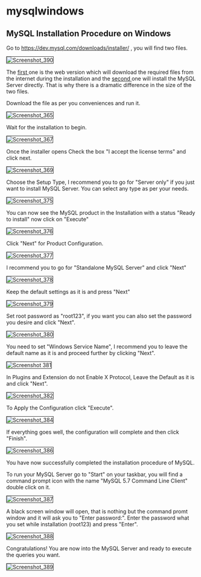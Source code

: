 # mysqlwindows
<h2>MySQL Installation Procedure on Windows </h2>

Go to https://dev.mysql.com/downloads/installer/ , you will find two files. 

<img src="https://image.ibb.co/iS7PGv/Screenshot_390.png" alt="Screenshot_390" border="1"> 

The <a href="https://dev.mysql.com/downloads/file/?id=471660"> first </a> one is the web version which will download the required files from the internet during the installation and the <a href="https://dev.mysql.com/downloads/file/?id=471661"> second </a>  one will install the MySQL Server directly. That is why there is a dramatic difference in the size of the two files. 

Download the file as per you conveniences and run it. 

<img src="https://image.ibb.co/kr8H3a/Screenshot_365.png" alt="Screenshot_365" border="1">

Wait for the installation to begin.

<img src="https://image.ibb.co/n1sc3a/Screenshot_367.png" alt="Screenshot_367" border="1">

Once the installer opens Check the box "I accept the license terms" and click next. 

<img src="https://image.ibb.co/hAaEia/Screenshot_369.png" alt="Screenshot_369" border="1">

Choose the Setup Type, I recommend you to go for "Server only" if you just want to install MySQL Server. 
You can select any type as per your needs. 

<img src="https://image.ibb.co/cwso9F/Screenshot_375.png" alt="Screenshot_375" border="1"> 

You can now see the MySQL product in the Installation with a status "Ready to install" now click on "Execute"

<img src="https://image.ibb.co/gM4J9F/Screenshot_376.png" alt="Screenshot_376" border="1">

Click "Next" for Product Configuration.

<img src="https://image.ibb.co/hqhOW5/Screenshot_377.png" alt="Screenshot_377" border="1">

I recommend you to go for "Standalone MySQL Server" and click "Next" 

<img src="https://image.ibb.co/kYGHr5/Screenshot_378.png" alt="Screenshot_378" border="1">

Keep the default settings as it is and press "Next" 

<img src="https://image.ibb.co/iB5GjQ/Screenshot_379.png" alt="Screenshot_379" border="1">

Set root password as "root123", if you want you can also set the password you desire and click "Next". 

<img src="https://image.ibb.co/mNgQB5/Screenshot_380.png" alt="Screenshot_380" border="1">

You need to set "Windows Service Name", I recommend you to leave the default name as it is and proceed further by clicking "Next".

<img src="https://image.ibb.co/mRM13k/Screenshot_381.png" alt="Screenshot 381" border="1">

In Plugins and Extension do not Enable X Protocol, Leave the Default as it is and click "Next".

<img src="https://image.ibb.co/iko3Yk/Screenshot_382.png" alt="Screenshot_382" border="1">

To Apply the Configuration click "Execute". 

<img src="https://image.ibb.co/dppGm5/Screenshot_384.png" alt="Screenshot_384" border="1">

If everything goes well, the configuration will complete and then click "Finish". 

<img src="https://image.ibb.co/mGEADk/Screenshot_386.png" alt="Screenshot_386" border="1">

You have now successfully completed the installation procedure of MySQL.

To run your MySQL Server go to "Start" on your taskbar, you will find a command prompt icon with the name "MySQL 5.7 Command Line Client"
double click on it. 

<img src="https://image.ibb.co/c87fDk/Screenshot_387.png" alt="Screenshot_387" border="1">

A black screen window will open, that is nothing but the command promt window and it will ask you to "Enter password:".
Enter the password what you set while installation (root123) and press "Enter".

<img src="https://image.ibb.co/jmfxR5/Screenshot_388.png" alt="Screenshot_388" border="1">

Congratulations! You are now into the MySQL Server and ready to execute the queries you want. 

<img src="https://image.ibb.co/etv8Yk/Screenshot_389.png" alt="Screenshot_389" border="1">
 
